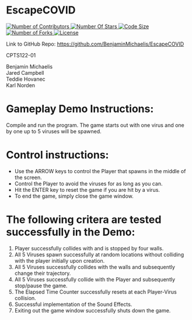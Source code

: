 # EscapeCOVID

<p align="left" >
        <a href="https://github.com/benjaminmichaelis/EscapeCOVID">
        <img src="https://img.shields.io/github/contributors/BenjaminMichaelis/EscapeCovid" alt="Number of Contributors" />
    </a>
    <a href="https://github.com/benjaminmichaelis/EscapeCOVID">
        <img src="https://img.shields.io/github/stars/BenjaminMichaelis/EscapeCOVID" alt="Number Of Stars" />
    </a>
        <a href="https://github.com/benjaminmichaelis/EscapeCOVID">
        <img src="https://img.shields.io/github/languages/code-size/BenjaminMichaelis/EscapeCOVID" alt="Code Size" />
    </a>
    <a href="https://github.com/benjaminmichaelis/EscapeCOVID">
        <img src="https://img.shields.io/github/forks/BenjaminMichaelis/EscapeCOVID" alt="Number of Forks" />
    </a>
        <a href="https://github.com/benjaminmichaelis/EscapeCOVID">
        <img src="https://img.shields.io/github/license/BenjaminMichaelis/EscapeCOVID" alt="License" />
    </a>
    
Link to GitHub Repo: https://github.com/BenjaminMichaelis/EscapeCOVID

CPTS122-01

Benjamin Michaelis<br />
Jared Campbell<br />
Teddie Hovanec<br />
Karl Norden<br />

# Gameplay Demo Instructions:
Compile and run the program. The game starts out with one virus and one by one up to 5 viruses will be spawned.

# Control instructions:
- Use the ARROW keys to control the Player that spawns in the middle of the screen.<br />
- Control the Player to avoid the viruses for as long as you can.
- Hit the ENTER key to reset the game if you are hit by a virus.
- To end the game, simply close the game window.

# The following critera are tested successfully in the Demo:
1. Player successfully collides with and is stopped by four walls.
2. All 5 Viruses spawn successfully at random locations without colliding with the player initially upon creation.
3. All 5 Viruses successfully collides with the walls and subsequently change their trajectory.
4. All 5 Viruses successfully collide with the Player and subsequently stop/pause the game.
5. The Elapsed Time Counter successfully resets at each Player-Virus collision.
6. Successful implementation of the Sound Effects.
7. Exiting out the game window successfully shuts down the game.
